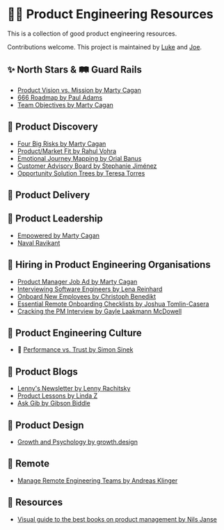 # 💄🦫 Product Engineering Resources

This is a collection of good product engineering resources.

Contributions welcome. 
This project is maintained by [Luke](https://twitter.com/lukasbernert) and [Joe](https://twitter.com/joemoeAT).

## ✨ North Stars & 🛤 Guard Rails

* [Product Vision vs. Mission by Marty Cagan](https://svpg.com/product-vision-vs-mission/)
* [666 Roadmap by Paul Adams](https://www.intercom.com/blog/666-product-roadmap/)
* [Team Objectives by Marty Cagan](https://svpg.com/team-objectives-overview/)

## 🧫 Product Discovery

* [Four Big Risks by Marty Cagan](https://svpg.com/four-big-risks/)
* [Product/Market Fit by Rahul Vohra](https://review.firstround.com/how-superhuman-built-an-engine-to-find-product-market-fit)
* [Emotional Journey Mapping by Orial Banus](https://uxdesign.cc/a-guide-to-emotional-journey-mapping-168aed7afac5)
* [Customer Advisory Board by Stephanie Jiménez](https://crate.io/a/how-we-set-up-a-customer-advisory-board/)
* [Opportunity Solution Trees by Teresa Torres](https://www.producttalk.org/opportunity-solution-tree/)

## 🚛 Product Delivery

## 🤼 Product Leadership

* [Empowered by Marty Cagan](https://svpg.com/empowered-ordinary-people-extraordinary-products/)
* [Naval Ravikant](https://nav.al/)

## 🥰 Hiring in Product Engineering Organisations

* [Product Manager Job Ad by Marty Cagan](https://svpg.com/product-manager-job-description/)
* [Interviewing Software Engineers by Lena Reinhard](https://circleci.com/blog/how-we-interview-software-engineers-what-we-ve-learned-what-we-ve-changed/)
* [Onboard New Employees by Christoph Benedikt](https://crate.io/a/how-we-use-trello-to-help-us-onboard-our-new-employees/)
* [Essential Remote Onboarding Checklists by Joshua Tomlin-Casera](https://circleci.com/blog/essential-checklists-for-onboarding-remote-employees/)
* [Cracking the PM Interview by Gayle Laakmann McDowell](https://www.crackingthepminterview.com/)

## 🗿 Product Engineering Culture

* 🎥 [Performance vs. Trust by Simon Sinek](https://www.youtube.com/watch?v=YPDmNaEG8v4)

## 🚜 Product Blogs

* [Lenny's Newsletter by Lenny Rachitsky](https://www.lennyrachitsky.com/)
* [Product Lessons by Linda Z](https://productlessons.substack.com/)
* [Ask Gib by Gibson Biddle](https://askgib.substack.com/)

## 🎨 Product Design

* [Growth and Psychology by growth.design](https://growth.design/)

## 🦬 Remote
* [Manage Remote Engineering Teams by Andreas Klinger](https://www.youtube.com/watch?v=EKSGhOBnRPw)

## 💉 Resources
* [Visual guide to the best books on product management by Nils Janse](https://www.delibr.com/post/visual-guide-to-the-best-books-on-product-management)
